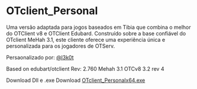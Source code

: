 # OTclient_Personal
Uma versão adaptada para jogos baseados em Tibia que combina o melhor do OTClient v8 e OTClient Edubard. Construído sobre a base confiável do OTclient MeHah 3.1, este cliente oferece uma experiência única e personalizada para os jogadores de OTServ.

Persaonalizado por: [@l3k0t](https://tibiaking.com/profile/76262-l3k0t/)

Based on edubart/otclient Rev: 2.760
Mehah 3.1
OTCv8 3.2 rev 4

Download Dll e .exe Download [OTclient_Personalx64.exe](https://www.mediafire.com/file/5aupocv7eesl0v5/OTclient+Personal.exe/file)
